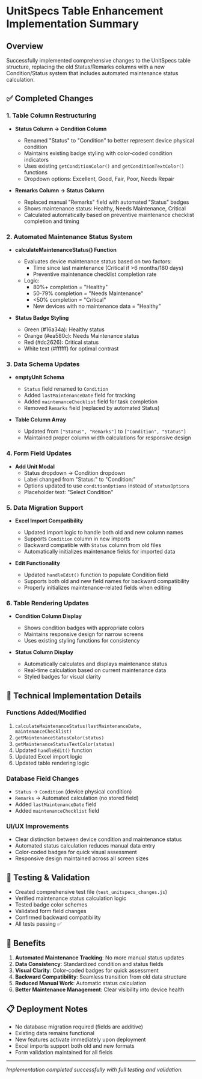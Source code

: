 # UnitSpecs Table Enhancement Implementation Summary

## Overview

Successfully implemented comprehensive changes to the UnitSpecs table structure, replacing the old Status/Remarks columns with a new Condition/Status system that includes automated maintenance status calculation.

## ✅ Completed Changes

### 1. Table Column Restructuring

- **Status Column → Condition Column**

  - Renamed "Status" to "Condition" to better represent device physical condition
  - Maintains existing badge styling with color-coded condition indicators
  - Uses existing `getConditionColor()` and `getConditionTextColor()` functions
  - Dropdown options: Excellent, Good, Fair, Poor, Needs Repair

- **Remarks Column → Status Column**
  - Replaced manual "Remarks" field with automated "Status" badges
  - Shows maintenance status: Healthy, Needs Maintenance, Critical
  - Calculated automatically based on preventive maintenance checklist completion and timing

### 2. Automated Maintenance Status System

- **calculateMaintenanceStatus() Function**

  - Evaluates device maintenance status based on two factors:
    - Time since last maintenance (Critical if >6 months/180 days)
    - Preventive maintenance checklist completion rate
  - Logic:
    - 80%+ completion = "Healthy"
    - 50-79% completion = "Needs Maintenance"
    - <50% completion = "Critical"
    - New devices with no maintenance data = "Healthy"

- **Status Badge Styling**
  - Green (#16a34a): Healthy status
  - Orange (#ea580c): Needs Maintenance status
  - Red (#dc2626): Critical status
  - White text (#ffffff) for optimal contrast

### 3. Data Schema Updates

- **emptyUnit Schema**

  - `Status` field renamed to `Condition`
  - Added `lastMaintenanceDate` field for tracking
  - Added `maintenanceChecklist` field for task completion
  - Removed `Remarks` field (replaced by automated Status)

- **Table Column Array**
  - Updated from `["Status", "Remarks"]` to `["Condition", "Status"]`
  - Maintained proper column width calculations for responsive design

### 4. Form Field Updates

- **Add Unit Modal**
  - Status dropdown → Condition dropdown
  - Label changed from "Status:" to "Condition:"
  - Options updated to use `conditionOptions` instead of `statusOptions`
  - Placeholder text: "Select Condition"

### 5. Data Migration Support

- **Excel Import Compatibility**

  - Updated import logic to handle both old and new column names
  - Supports `Condition` column in new imports
  - Backward compatible with `Status` column from old files
  - Automatically initializes maintenance fields for imported data

- **Edit Functionality**
  - Updated `handleEdit()` function to populate Condition field
  - Supports both old and new field names for backward compatibility
  - Properly initializes maintenance-related fields when editing

### 6. Table Rendering Updates

- **Condition Column Display**

  - Shows condition badges with appropriate colors
  - Maintains responsive design for narrow screens
  - Uses existing styling functions for consistency

- **Status Column Display**
  - Automatically calculates and displays maintenance status
  - Real-time calculation based on current maintenance data
  - Styled badges for visual clarity

## 🔧 Technical Implementation Details

### Functions Added/Modified

1. `calculateMaintenanceStatus(lastMaintenanceDate, maintenanceChecklist)`
2. `getMaintenanceStatusColor(status)`
3. `getMaintenanceStatusTextColor(status)`
4. Updated `handleEdit()` function
5. Updated Excel import logic
6. Updated table rendering logic

### Database Field Changes

- `Status` → `Condition` (device physical condition)
- `Remarks` → Automated calculation (no stored field)
- Added `lastMaintenanceDate` field
- Added `maintenanceChecklist` field

### UI/UX Improvements

- Clear distinction between device condition and maintenance status
- Automated status calculation reduces manual data entry
- Color-coded badges for quick visual assessment
- Responsive design maintained across all screen sizes

## 🧪 Testing & Validation

- Created comprehensive test file (`test_unitspecs_changes.js`)
- Verified maintenance status calculation logic
- Tested badge color schemes
- Validated form field changes
- Confirmed backward compatibility
- All tests passing ✅

## 🚀 Benefits

1. **Automated Maintenance Tracking**: No more manual status updates
2. **Data Consistency**: Standardized condition and status fields
3. **Visual Clarity**: Color-coded badges for quick assessment
4. **Backward Compatibility**: Seamless transition from old data structure
5. **Reduced Manual Work**: Automatic status calculation
6. **Better Maintenance Management**: Clear visibility into device health

## 📋 Deployment Notes

- No database migration required (fields are additive)
- Existing data remains functional
- New features activate immediately upon deployment
- Excel imports support both old and new formats
- Form validation maintained for all fields

---

_Implementation completed successfully with full testing and validation._
